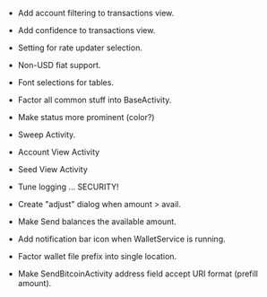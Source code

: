 
* Add account filtering to transactions view.

* Add confidence to transactions view.

* Setting for rate updater selection.

* Non-USD fiat support.

* Font selections for tables.

* Factor all common stuff into BaseActivity.

* Make status more prominent (color?)

* Sweep Activity.

* Account View Activity

* Seed View Activity

* Tune logging ... SECURITY!

* Create "adjust" dialog when amount > avail.

* Make Send balances the available amount.

* Add notification bar icon when WalletService is running.

* Factor wallet file prefix into single location.

* Make SendBitcoinActivity address field accept URI format (prefill amount).
